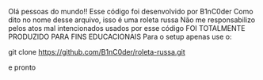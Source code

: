 Olá pessoas do mundo!!
Esse código foi desenvolvido por B1nC0der
Como dito no nome desse arquivo, isso é uma roleta russa
Não me responsabilizo pelos atos mal intencionados usados por esse código
FOI TOTALMENTE PRODUZIDO PARA FINS EDUCACIONAIS
Para o setup apenas use o:

git clone https://github.com/B1nC0der/roleta-russa.git

e pronto
